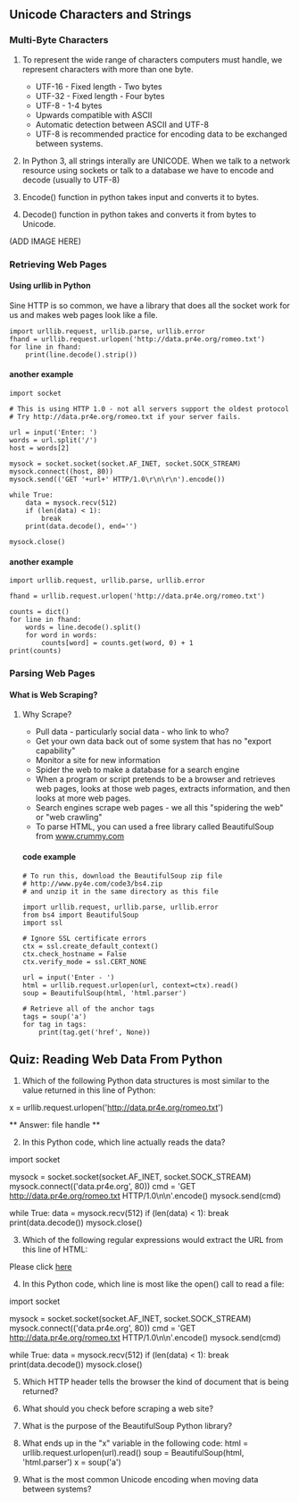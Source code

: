 


## Unicode Characters and Strings

### Multi-Byte Characters
1. To represent the wide range of characters computers must handle, we represent characters with more than one byte.
   * UTF-16 - Fixed length - Two bytes
   * UTF-32 - Fixed length - Four bytes
   * UTF-8 - 1-4 bytes
   * Upwards compatible with ASCII
   * Automatic detection between ASCII and UTF-8
   * UTF-8 is recommended practice for encoding data to be exchanged between systems.
   
 2. In Python 3, all strings interally are UNICODE. When we talk to a network resource using sockets or talk to a database we have to encode and decode (usually to UTF-8)
 
 3. Encode() function in python takes input and converts it to bytes. 
 4. Decode() function in python takes and converts it from bytes to Unicode. 
 
 (ADD IMAGE HERE)
 
 ### Retrieving Web Pages
 
 #### Using urllib in Python
 
 Sine HTTP is so common, we have a library that does all the socket work for us and makes web pages look like a file.
 
    import urllib.request, urllib.parse, urllib.error
    fhand = urllib.request.urlopen('http://data.pr4e.org/romeo.txt')
    for line in fhand:
        print(line.decode().strip())
        
#### another example
  
    import socket

    # This is using HTTP 1.0 - not all servers support the oldest protocol
    # Try http://data.pr4e.org/romeo.txt if your server fails.

    url = input('Enter: ')
    words = url.split('/')
    host = words[2]

    mysock = socket.socket(socket.AF_INET, socket.SOCK_STREAM)
    mysock.connect((host, 80))
    mysock.send(('GET '+url+' HTTP/1.0\r\n\r\n').encode())

    while True:
        data = mysock.recv(512)
        if (len(data) < 1):
            break
        print(data.decode(), end='')

    mysock.close()
    
    
#### another example

    import urllib.request, urllib.parse, urllib.error

    fhand = urllib.request.urlopen('http://data.pr4e.org/romeo.txt')

    counts = dict()
    for line in fhand:
        words = line.decode().split()
        for word in words:
            counts[word] = counts.get(word, 0) + 1
    print(counts)
    
### Parsing Web Pages
 
#### What is Web Scraping?

1. Why Scrape? 
   * Pull data - particularly social data - who link to who?
   * Get your own data back out of some system that has no "export capability"  
   * Monitor a site for new information
   * Spider the web to make a database for a search engine
   * When a program or script pretends to be a browser and retrieves web pages, looks at those web pages, extracts information, and then looks at more web pages.
   * Search engines scrape web pages - we all this "spidering the web" or "web crawling" 
   * To parse HTML, you can used a free library called BeautifulSoup from www.crummy.com
   
   #### code example
   
       # To run this, download the BeautifulSoup zip file
       # http://www.py4e.com/code3/bs4.zip
       # and unzip it in the same directory as this file

       import urllib.request, urllib.parse, urllib.error
       from bs4 import BeautifulSoup
       import ssl

       # Ignore SSL certificate errors
       ctx = ssl.create_default_context()
       ctx.check_hostname = False
       ctx.verify_mode = ssl.CERT_NONE

       url = input('Enter - ')
       html = urllib.request.urlopen(url, context=ctx).read()
       soup = BeautifulSoup(html, 'html.parser')

       # Retrieve all of the anchor tags
       tags = soup('a')
       for tag in tags:
           print(tag.get('href', None))

## Quiz: Reading Web Data From Python

1. Which of the following Python data structures is most similar to the value returned in this line of Python:

x = urllib.request.urlopen('http://data.pr4e.org/romeo.txt')

** Answer: file handle **

2. In this Python code, which line actually reads the data?

import socket

mysock = socket.socket(socket.AF_INET, socket.SOCK_STREAM)
mysock.connect(('data.pr4e.org', 80))
cmd = 'GET http://data.pr4e.org/romeo.txt HTTP/1.0\n\n'.encode()
mysock.send(cmd)

while True:
    data = mysock.recv(512)
    if (len(data) < 1):
        break
    print(data.decode())
mysock.close()

3. Which of the following regular expressions would extract the URL from this line of HTML:
<p>Please click <a href="http://www.dr-chuck.com">here</a></p>

4. In this Python code, which line is most like the open() call to read a file:

import socket

mysock = socket.socket(socket.AF_INET, socket.SOCK_STREAM)
mysock.connect(('data.pr4e.org', 80))
cmd = 'GET http://data.pr4e.org/romeo.txt HTTP/1.0\n\n'.encode()
mysock.send(cmd)

while True:
    data = mysock.recv(512)
    if (len(data) < 1):
        break
    print(data.decode())
mysock.close()

5. Which HTTP header tells the browser the kind of document that is being returned?

6. What should you check before scraping a web site?

7. What is the purpose of the BeautifulSoup Python library?

8. What ends up in the "x" variable in the following code:
html = urllib.request.urlopen(url).read()
soup = BeautifulSoup(html, 'html.parser')
x = soup('a')

9. What is the most common Unicode encoding when moving data between systems?


   
    


   
 
 
